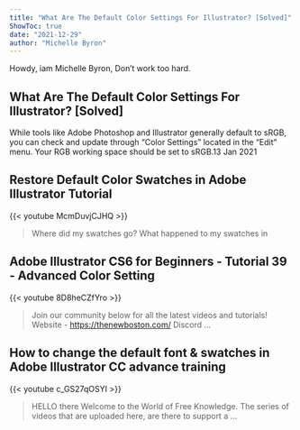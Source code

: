 ```yaml
---
title: "What Are The Default Color Settings For Illustrator? [Solved]"
ShowToc: true 
date: "2021-12-29"
author: "Michelle Byron" 
---
```


Howdy, iam Michelle Byron, Don’t work too hard.
## What Are The Default Color Settings For Illustrator? [Solved]
While tools like Adobe Photoshop and Illustrator generally default to sRGB, you can check and update through “Color Settings” located in the “Edit” menu. Your RGB working space should be set to sRGB.13 Jan 2021

## Restore Default Color Swatches in Adobe Illustrator Tutorial
{{< youtube McmDuvjCJHQ >}}
>Where did my swatches go? What happened to my swatches in 

## Adobe Illustrator CS6 for Beginners - Tutorial 39 - Advanced Color Setting
{{< youtube 8D8heCZfYro >}}
>Join our community below for all the latest videos and tutorials! Website - https://thenewboston.com/ Discord ...

## How to change the default font & swatches in Adobe Illustrator CC advance training
{{< youtube c_GS27qOSYI >}}
>HELLO there Welcome to the World of Free Knowledge. The series of videos that are uploaded here, are there to support a ...

